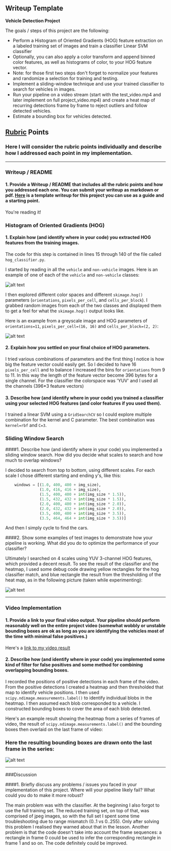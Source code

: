## Writeup Template

**Vehicle Detection Project**

The goals / steps of this project are the following:

* Perform a Histogram of Oriented Gradients (HOG) feature extraction on a labeled training set of images and train a classifier Linear SVM classifier
* Optionally, you can also apply a color transform and append binned color features, as well as histograms of color, to your HOG feature vector. 
* Note: for those first two steps don't forget to normalize your features and randomize a selection for training and testing.
* Implement a sliding-window technique and use your trained classifier to search for vehicles in images.
* Run your pipeline on a video stream (start with the test_video.mp4 and later implement on full project_video.mp4) and create a heat map of recurring detections frame by frame to reject outliers and follow detected vehicles.
* Estimate a bounding box for vehicles detected.

[//]: # (Image References)
[image1]: ./examples/car_not_car.png
[image2]: ./examples/HOG_example.png
[image3]: ./examples/sliding_windows.jpg
[image4]: ./examples/lousy.png
[image5]: ./examples/toomany.png
[image6]: ./examples/unrecognized.png
[image7]: ./examples/output_bboxes.png
[video1]: ./project_video.mp4

## [Rubric](https://review.udacity.com/#!/rubrics/513/view) Points
### Here I will consider the rubric points individually and describe how I addressed each point in my implementation.  

---
### Writeup / README

#### 1. Provide a Writeup / README that includes all the rubric points and how you addressed each one.  You can submit your writeup as markdown or pdf.  [Here](https://github.com/udacity/CarND-Vehicle-Detection/blob/master/writeup_template.md) is a template writeup for this project you can use as a guide and a starting point.  

You're reading it!

### Histogram of Oriented Gradients (HOG)

#### 1. Explain how (and identify where in your code) you extracted HOG features from the training images.

The code for this step is contained in lines 15 through 140 of the file called `hog_classifier.py`.  

I started by reading in all the `vehicle` and `non-vehicle` images.  Here is an example of one of each of the `vehicle` and `non-vehicle` classes:

![alt text][image1]

I then explored different color spaces and different `skimage.hog()` parameters (`orientations`, `pixels_per_cell`, and `cells_per_block`).  I grabbed random images from each of the two classes and displayed them to get a feel for what the `skimage.hog()` output looks like.

Here is an example from a greyscale image and HOG parameters of `orientations=11`, `pixels_per_cell=(16, 16)` and `cells_per_block=(2, 2)`:


![alt text][image2]

#### 2. Explain how you settled on your final choice of HOG parameters.

I tried various combinations of parameters and the first thing I notice is how big the feature vector could easily get. So I decided to have 16 `pixels_per_cell` and to balance I increased the bins for `orientations` from 9 to 11. In this way the length of the feature vector become 396 bytes for a single channel. For the classifier the colorspace was 'YUV' and I used all the channels (396*3 feature vectors)  

#### 3. Describe how (and identify where in your code) you trained a classifier using your selected HOG features (and color features if you used them).

I trained a linear SVM using a `GridSearchCV` so I could explore multiple combination for the kernel and C parameter. The best combination was `kernel=rbf` and `C=3`.

### Sliding Window Search

####1. Describe how (and identify where in your code) you implemented a sliding window search.  How did you decide what scales to search and how much to overlap windows?

I decided to search from top to bottom, using different scales. For each scale I chose different starting and ending y's, like this:

```python
    windows = [(1.0, 400, 400 + img_size),
               (1.0, 416, 416 + img_size),
               (1.5, 400, 400 + int(img_size * 1.5)),
               (1.5, 432, 432 + int(img_size * 1.5)),
               (2.0, 400, 400 + int(img_size * 2.0)),
               (2.0, 432, 432 + int(img_size * 2.0)),
               (3.5, 400, 400 + int(img_size * 3.5)),
               (3.5, 464, 464 + int(img_size * 3.5))]
```

And then I simply cycle to find the cars. 


####2. Show some examples of test images to demonstrate how your pipeline is working.  What did you do to optimize the performance of your classifier?

Ultimately I searched on 4 scales using YUV 3-channel HOG features, which provided a decent result. To see the result of the classifier and the heatmap, I used some debug code drawing yellow rectangles for the hog classifier match, and blue rectangle the result from the thresholding of the heat map, as in the following picture (taken while experimenting):

![alt text][image4]

---

### Video Implementation

#### 1. Provide a link to your final video output.  Your pipeline should perform reasonably well on the entire project video (somewhat wobbly or unstable bounding boxes are ok as long as you are identifying the vehicles most of the time with minimal false positives.)
Here's a [link to my video result](./project_video.out.mp4)


#### 2. Describe how (and identify where in your code) you implemented some kind of filter for false positives and some method for combining overlapping bounding boxes.

I recorded the positions of positive detections in each frame of the video.  From the positive detections I created a heatmap and then thresholded that map to identify vehicle positions.  I then used `scipy.ndimage.measurements.label()` to identify individual blobs in the heatmap.  I then assumed each blob corresponded to a vehicle.  I constructed bounding boxes to cover the area of each blob detected.  

Here's an example result showing the heatmap from a series of frames of video, the result of `scipy.ndimage.measurements.label()` and the bounding boxes then overlaid on the last frame of video:


### Here the resulting bounding boxes are drawn onto the last frame in the series:
![alt text][image7]


---

###Discussion

####1. Briefly discuss any problems / issues you faced in your implementation of this project.  Where will your pipeline likely fail?  What could you do to make it more robust?

The main problem was with the classifier. At the beginning I also forgot to use the full training set. The reduced training set, on top of that, was comprised of jpeg images, so with the full set I spent some time troubleshooting due to range mismatch (0..1 vs 0..255). Only after solving this problem I realised they warned about that in the lesson.
Another problem is that the code doesn't take into account the frame sequences: a rectangle in frame 0 could be used to infer the corresponding rectangle in frame 1 and so on. The code definitely could be improved. 
    

